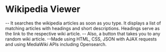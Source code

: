 # Wikipedia Viewer

-- It searches the wikipedia articles as soon as you type. It displays a list of matching articles with headings and short descriptions. Headings serve as the link to the respective wiki article.
-- Also, a button that takes you to any random wiki article.
--Made using HTML, CSS, JSON with AJAX requests and using MediaWiki APIs including Opensearch.